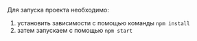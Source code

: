 Для запуска проекта необходимо:
1. установить зависимости с помощью команды `npm install`
2. затем запускаем с помощью `npm start`
